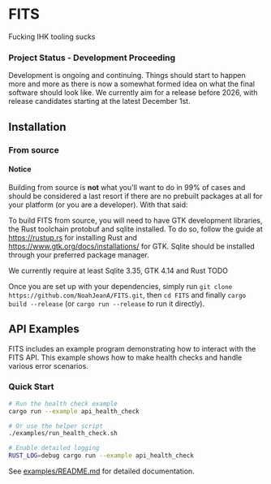 # FITS
Fucking IHK tooling sucks

### Project Status - Development Proceeding
Development is ongoing and continuing. Things should start to happen more and more
as there is now a somewhat formed idea on what the final software should look like.
We currently aim for a release before 2026, with release candidates starting at the
latest December 1st.

## Installation
### From source

#### Notice
Building from source is **not** what you'll want to do in 99% of cases and should be
considered a last resort if there are no prebuilt packages at all for your
platform (or you are a developer). With that said:

To build FITS from source, you will need to have GTK development libraries, the Rust
toolchain protobuf and sqlite installed. To do so, follow the guide at
<https://rustup.rs> for installing Rust and
<https://www.gtk.org/docs/installations/> for GTK. Sqlite should be installed
through your preferred package manager.

We currently require at least Sqlite 3.35, GTK 4.14 and Rust TODO

Once you are set up with your dependencies, simply run
`git clone https://github.com/NoahJeanA/FITS.git`, then
`cd FITS` and finally `cargo build --release` (or `cargo run --release`
to run it directly).

## API Examples

FITS includes an example program demonstrating how to interact with the FITS API. This example shows how to make health checks and handle various error scenarios.

### Quick Start
```bash
# Run the health check example
cargo run --example api_health_check

# Or use the helper script
./examples/run_health_check.sh

# Enable detailed logging
RUST_LOG=debug cargo run --example api_health_check
```

See [examples/README.md](examples/README.md) for detailed documentation.
